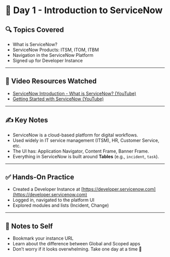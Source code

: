 # 📅 Day 1 - Introduction to ServiceNow

## 🔍 Topics Covered
- What is ServiceNow?
- ServiceNow Products: ITSM, ITOM, ITBM
- Navigation in the ServiceNow Platform
- Signed up for Developer Instance

---

## 🎥 Video Resources Watched
- [ServiceNow Introduction - What is ServiceNow? (YouTube)](https://www.youtube.com/watch?v=4q0TRkj2N_c)
- [Getting Started with ServiceNow (YouTube)](https://www.youtube.com/watch?v=0XFfx1xLBX4)

---

## ✍️ Key Notes
- ServiceNow is a cloud-based platform for digital workflows.
- Used widely in IT service management (ITSM), HR, Customer Service, etc.
- The UI has: Application Navigator, Content Frame, Banner Frame.
- Everything in ServiceNow is built around **Tables** (e.g., `incident`, `task`).

---

## ✅ Hands-On Practice
- Created a Developer Instance at [https://developer.servicenow.com](https://developer.servicenow.com)
- Logged in, navigated to the platform UI
- Explored modules and lists (Incident, Change)

---

## 📌 Notes to Self
- Bookmark your instance URL
- Learn about the difference between Global and Scoped apps
- Don’t worry if it looks overwhelming. Take one day at a time 🙂
